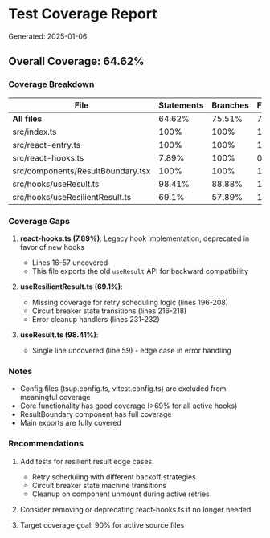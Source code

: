 # Test Coverage Report

Generated: 2025-01-06

## Overall Coverage: 64.62%

### Coverage Breakdown

| File | Statements | Branches | Functions | Lines |
|------|------------|----------|-----------|-------|
| **All files** | 64.62% | 75.51% | 76.92% | 64.62% |
| src/index.ts | 100% | 100% | 100% | 100% |
| src/react-entry.ts | 100% | 100% | 100% | 100% |
| src/react-hooks.ts | 7.89% | 100% | 0% | 7.89% |
| src/components/ResultBoundary.tsx | 100% | 100% | 100% | 100% |
| src/hooks/useResult.ts | 98.41% | 88.88% | 100% | 98.41% |
| src/hooks/useResilientResult.ts | 69.1% | 57.89% | 100% | 69.1% |

### Coverage Gaps

1. **react-hooks.ts (7.89%)**: Legacy hook implementation, deprecated in favor of new hooks
   - Lines 16-57 uncovered
   - This file exports the old `useResult` API for backward compatibility

2. **useResilientResult.ts (69.1%)**:
   - Missing coverage for retry scheduling logic (lines 196-208)
   - Circuit breaker state transitions (lines 216-218)
   - Error cleanup handlers (lines 231-232)

3. **useResult.ts (98.41%)**:
   - Single line uncovered (line 59) - edge case in error handling

### Notes

- Config files (tsup.config.ts, vitest.config.ts) are excluded from meaningful coverage
- Core functionality has good coverage (>69% for all active hooks)
- ResultBoundary component has full coverage
- Main exports are fully covered

### Recommendations

1. Add tests for resilient result edge cases:
   - Retry scheduling with different backoff strategies
   - Circuit breaker state machine transitions
   - Cleanup on component unmount during active retries

2. Consider removing or deprecating react-hooks.ts if no longer needed

3. Target coverage goal: 90% for active source files